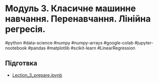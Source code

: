 # Модуль 3. Класичне машинне навчання. Перенавчання. Лінійна регресія.

#python #data-science #numpy #numpy-arrays #google-colab #jupyter-nootebook #pandas #matplotlib #scikit-learn #LinearRegression

## Підготвка
- [Lection_3_prepare.ipynb](https://colab.research.google.com/drive/1zAcxxG7hKCpwu8TEu4JTCBe-TkyY9MMO?usp=sharing)

